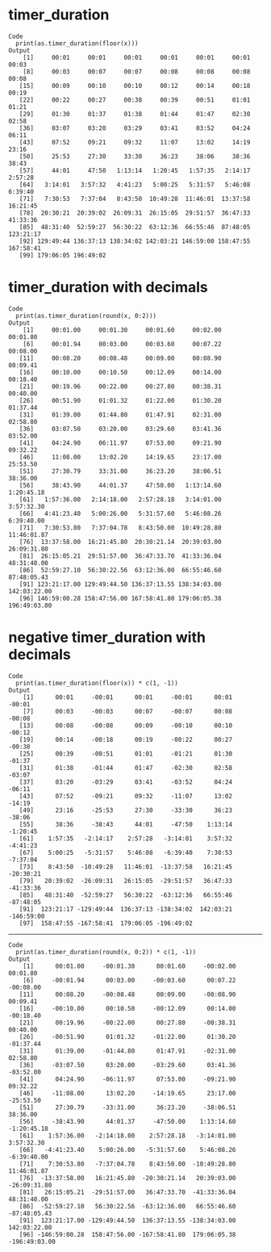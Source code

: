# timer_duration

    Code
      print(as.timer_duration(floor(x)))
    Output
        [1]     00:01     00:01     00:01     00:01     00:01     00:01     00:03
        [8]     00:03     00:07     00:07     00:08     00:08     00:08     00:08
       [15]     00:09     00:10     00:10     00:12     00:14     00:18     00:19
       [22]     00:22     00:27     00:38     00:39     00:51     01:01     01:21
       [29]     01:30     01:37     01:38     01:44     01:47     02:30     02:58
       [36]     03:07     03:20     03:29     03:41     03:52     04:24     06:11
       [43]     07:52     09:21     09:32     11:07     13:02     14:19     23:16
       [50]     25:53     27:30     33:30     36:23     38:06     38:36     38:43
       [57]     44:01     47:50   1:13:14   1:20:45   1:57:35   2:14:17   2:57:28
       [64]   3:14:01   3:57:32   4:41:23   5:00:25   5:31:57   5:46:08   6:39:40
       [71]   7:30:53   7:37:04   8:43:50  10:49:28  11:46:01  13:37:58  16:21:45
       [78]  20:30:21  20:39:02  26:09:31  26:15:05  29:51:57  36:47:33  41:33:36
       [85]  48:31:40  52:59:27  56:30:22  63:12:36  66:55:46  87:48:05 123:21:17
       [92] 129:49:44 136:37:13 138:34:02 142:03:21 146:59:00 158:47:55 167:58:41
       [99] 179:06:05 196:49:02

# timer_duration with decimals

    Code
      print(as.timer_duration(round(x, 0:2)))
    Output
        [1]     00:01.00     00:01.30     00:01.60     00:02.00     00:01.80
        [6]     00:01.94     00:03.00     00:03.60     00:07.22     00:08.00
       [11]     00:08.20     00:08.48     00:09.00     00:08.90     00:09.41
       [16]     00:10.00     00:10.50     00:12.09     00:14.00     00:18.40
       [21]     00:19.96     00:22.00     00:27.80     00:38.31     00:40.00
       [26]     00:51.90     01:01.32     01:22.00     01:30.20     01:37.44
       [31]     01:39.00     01:44.80     01:47.91     02:31.00     02:58.80
       [36]     03:07.50     03:20.00     03:29.60     03:41.36     03:52.00
       [41]     04:24.90     06:11.97     07:53.00     09:21.90     09:32.22
       [46]     11:08.00     13:02.20     14:19.65     23:17.00     25:53.50
       [51]     27:30.79     33:31.00     36:23.20     38:06.51     38:36.00
       [56]     38:43.90     44:01.37     47:50.00   1:13:14.60   1:20:45.18
       [61]   1:57:36.00   2:14:18.00   2:57:28.18   3:14:01.00   3:57:32.30
       [66]   4:41:23.40   5:00:26.00   5:31:57.60   5:46:08.26   6:39:40.00
       [71]   7:30:53.80   7:37:04.78   8:43:50.00  10:49:28.80  11:46:01.87
       [76]  13:37:58.00  16:21:45.80  20:30:21.14  20:39:03.00  26:09:31.80
       [81]  26:15:05.21  29:51:57.00  36:47:33.70  41:33:36.04  48:31:40.00
       [86]  52:59:27.10  56:30:22.56  63:12:36.00  66:55:46.60  87:48:05.43
       [91] 123:21:17.00 129:49:44.50 136:37:13.55 138:34:03.00 142:03:22.00
       [96] 146:59:00.28 158:47:56.00 167:58:41.80 179:06:05.38 196:49:03.00

# negative timer_duration with decimals

    Code
      print(as.timer_duration(floor(x)) * c(1, -1))
    Output
        [1]      00:01     -00:01      00:01     -00:01      00:01     -00:01
        [7]      00:03     -00:03      00:07     -00:07      00:08     -00:08
       [13]      00:08     -00:08      00:09     -00:10      00:10     -00:12
       [19]      00:14     -00:18      00:19     -00:22      00:27     -00:38
       [25]      00:39     -00:51      01:01     -01:21      01:30     -01:37
       [31]      01:38     -01:44      01:47     -02:30      02:58     -03:07
       [37]      03:20     -03:29      03:41     -03:52      04:24     -06:11
       [43]      07:52     -09:21      09:32     -11:07      13:02     -14:19
       [49]      23:16     -25:53      27:30     -33:30      36:23     -38:06
       [55]      38:36     -38:43      44:01     -47:50    1:13:14   -1:20:45
       [61]    1:57:35   -2:14:17    2:57:28   -3:14:01    3:57:32   -4:41:23
       [67]    5:00:25   -5:31:57    5:46:08   -6:39:40    7:30:53   -7:37:04
       [73]    8:43:50  -10:49:28   11:46:01  -13:37:58   16:21:45  -20:30:21
       [79]   20:39:02  -26:09:31   26:15:05  -29:51:57   36:47:33  -41:33:36
       [85]   48:31:40  -52:59:27   56:30:22  -63:12:36   66:55:46  -87:48:05
       [91]  123:21:17 -129:49:44  136:37:13 -138:34:02  142:03:21 -146:59:00
       [97]  158:47:55 -167:58:41  179:06:05 -196:49:02

---

    Code
      print(as.timer_duration(round(x, 0:2)) * c(1, -1))
    Output
        [1]      00:01.00     -00:01.30      00:01.60     -00:02.00      00:01.80
        [6]     -00:01.94      00:03.00     -00:03.60      00:07.22     -00:08.00
       [11]      00:08.20     -00:08.48      00:09.00     -00:08.90      00:09.41
       [16]     -00:10.00      00:10.50     -00:12.09      00:14.00     -00:18.40
       [21]      00:19.96     -00:22.00      00:27.80     -00:38.31      00:40.00
       [26]     -00:51.90      01:01.32     -01:22.00      01:30.20     -01:37.44
       [31]      01:39.00     -01:44.80      01:47.91     -02:31.00      02:58.80
       [36]     -03:07.50      03:20.00     -03:29.60      03:41.36     -03:52.00
       [41]      04:24.90     -06:11.97      07:53.00     -09:21.90      09:32.22
       [46]     -11:08.00      13:02.20     -14:19.65      23:17.00     -25:53.50
       [51]      27:30.79     -33:31.00      36:23.20     -38:06.51      38:36.00
       [56]     -38:43.90      44:01.37     -47:50.00    1:13:14.60   -1:20:45.18
       [61]    1:57:36.00   -2:14:18.00    2:57:28.18   -3:14:01.00    3:57:32.30
       [66]   -4:41:23.40    5:00:26.00   -5:31:57.60    5:46:08.26   -6:39:40.00
       [71]    7:30:53.80   -7:37:04.78    8:43:50.00  -10:49:28.80   11:46:01.87
       [76]  -13:37:58.00   16:21:45.80  -20:30:21.14   20:39:03.00  -26:09:31.80
       [81]   26:15:05.21  -29:51:57.00   36:47:33.70  -41:33:36.04   48:31:40.00
       [86]  -52:59:27.10   56:30:22.56  -63:12:36.00   66:55:46.60  -87:48:05.43
       [91]  123:21:17.00 -129:49:44.50  136:37:13.55 -138:34:03.00  142:03:22.00
       [96] -146:59:00.28  158:47:56.00 -167:58:41.80  179:06:05.38 -196:49:03.00

